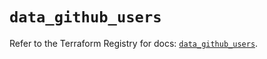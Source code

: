 # `data_github_users`

Refer to the Terraform Registry for docs: [`data_github_users`](https://registry.terraform.io/providers/integrations/github/6.7.0/docs/data-sources/users).
